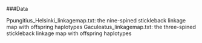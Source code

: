 ###Data

Ppungitius_Helsinki_linkagemap.txt: the nine-spined stickleback linkage map with offspring haplotypes
Gaculeatus_linkagemap.txt: the three-spined stickleback linkage map with offspring haplotypes
